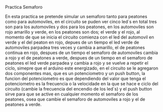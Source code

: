 Practica Semaforo

En esta practica se pretende simular un semaforo tanto para peatones como para automoviles, 
en el circuito se puden ver cinco led´s en total tres son para los automoviles y dos para 
los peatones, en los automoviles son rojo amarillo y verde, en los peatones son dos; 
el verde y el rojo, al  momento de que se inicia el circuito comienza con el led del automovil 
en verde y el del peaton en rojo, depues de un tiempo el led verde de automoviles parpadea 
tres veces y cambia a amarillo, el de peatones continua en rojo, despues de un tiempo el 
semaforo de automoviles cambia a rojo y el de peatones a verde, despues de un tiempo en el 
semaforo de peatones el led verde parpadea y cambia a rojo y se vuelve a repetir el ciclo, 
simepre que el arduino este energizado, en el circuito se le agregaron dos componentes mas, 
que es un potenciometro y un push button, la funcion del potenciometro es que dependiendo del 
valor que tenga el potenciometro es la frecuencia o la velocidade en la que se hace e ciclo 
del circuito (cambie la frecuencia del encendio de los led´s) y el push button sirve 
para que se active en cualquier momento el semaforo de los peatones, osea que cambie el 
semaforo de automoviles a rojo y el de peatones a verde.
